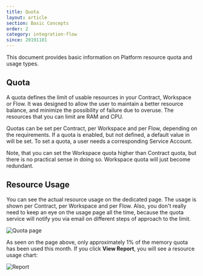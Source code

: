 ```yaml
---
title: Quota
layout: article
section: Basic Concepts
order: 2
category: integration-flow
since: 20191101
---
```


This document provides basic information on Platform resource quota and usage types.

## Quota
A quota defines the limit of usable resources in your Contract, Workspace or Flow. It was designed to allow the user to maintain a better resource balance, and minimize the possibility of failure due to overuse. The resources that you can limit are RAM and CPU.

Quotas can be set per Contract, per Workspace and per Flow, depending on the requirements. If a quota is enabled, but not defined, a default value in  will be set. To set a quota, a user needs a corresponding Service Account.

Note, that you can set the Workspace quota higher than Contract quota, but there is no practical sense in doing so. Workspace quota will just become redundant.

## Resource Usage
You can see the actual resource usage on the dedicated page. The usage is shown per Contract, per Workspace and per Flow. Also, you don't really need to keep an eye on the usage page all the time, because the quota service will notify you via email on different steps of approach to the limit.

![Quota page](/assets/img/getting-startes/quota/quota.png)

As seen on the page above, only approximately 1% of the memory quota has been used this month. If you click **View Report**, you will see a resource usage chart:

![Report](/assets/img/getting-startes/quota/report.png)
